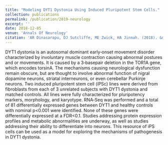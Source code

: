 ```yaml
---
title: "Modeling DYT1 Dystonia Using Induced Pluripotent Stem Cells."
collection: publications
permalink: /publication/2019-neurology
excerpt: ''
date: 2018-12-05
venue: 'Annals Of Neurology'
citation: 'AR Dinasarapu, DJ Sutcliffe, ME Zwick, HA Jinnah. (2018). &quot;Modeling DYT1 Dystonia Using Induced Pluripotent Stem Cells.&quot; <i>Annals Of Neurology</i>, 84, S198-S199.'
---
```

DYT1 dystonia is an autosomal dominant early‐onset movement disorder characterized by involuntary muscle contraction causing abnormal postures and or movements. It is caused by a 3‐basepair deletion in the TOR1A gene, which encodes torsinA. The mechanisms causing neurological dysfunction remain obscure, but are thought to involve abnormal function of nigral dopamine neurons, striatal interneurons, or even cerebellar Purkinje neurons. Two induced pluripotent stem cell (iPSc) lines were derived from fibroblasts from each of 3 unrelated subjects with DYT1 dystonia and matched controls. All lines were fully characterized for pluripotency markers, morphology, and karyotype. RNA‐Seq was performed and a total of 81 differentially expressed genes between DYT1 and healthy controls with nominal p<0.001 were identified. None of these genes were differentially expressed at a FDR<0.1. Studies addressing protein expression profiles and metabolic abnormalities are underway, as well as studies addressing their ability to differentiate into neurons. This resource of iPS cells can be used as a model for exploring the mechanisms of pathogenesis in DYT1 dystonia.
